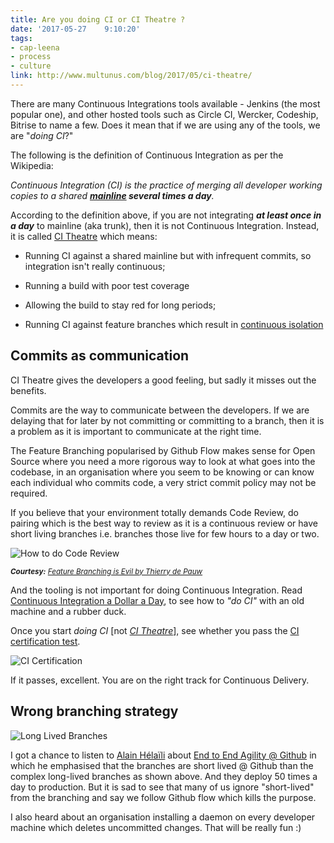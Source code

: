 ```yaml
---
title: Are you doing CI or CI Theatre ?
date: '2017-05-27	 9:10:20'
tags: 
- cap-leena
- process
- culture
link: http://www.multunus.com/blog/2017/05/ci-theatre/
---
```


There are many Continuous Integrations tools available - Jenkins (the most popular one), and other hosted tools such as Circle CI, Wercker, Codeship, Bitrise to name a few. Does it mean that if we are using any of the tools, we are "*doing CI*?" 

The following is the definition of Continuous Integration as per the Wikipedia:

*Continuous Integration (CI) is the practice of merging all developer working copies to a shared **[mainline](https://en.wikipedia.org/wiki/Trunk_(software)) several times a day**.*

According to the definition above, if you are not integrating ***at least once in a day*** to mainline (aka trunk), then it is not Continuous Integration. Instead, it is called [CI Theatre](https://www.thoughtworks.com/radar/techniques/ci-theatre) which means:

* Running CI against a shared mainline but with infrequent commits, so integration isn't really continuous; 

* Running a build with poor test coverage

* Allowing the build to stay red for long periods; 

* Running CI against feature branches which result in [continuous isolation](http://paulhammant.com/2017/02/14/fake-news-via-continuous-isolation/)


## Commits as communication

CI Theatre gives the developers a good feeling, but sadly it misses out the benefits. 

Commits are the way to communicate between the developers. If we are delaying that for later by not committing or committing to a branch, then it is a problem as it is important to communicate at the right time. 

The Feature Branching popularised by Github Flow makes sense for Open Source where you need a more rigorous way to look at what goes into the codebase, in an organisation where you seem to be knowing or can know each individual who commits code, a very strict commit policy may not be required.

If you believe that your environment totally demands Code Review, do pairing which is the best way to review as it is a continuous review or have short living branches i.e. branches those live for few hours to a day or two. 

![How to do Code Review](https://s3.amazonaws.com/multunus-cdimages/code-review.png)

<sup>***Courtesy:** [Feature Branching is Evil by Thierry de Pauw](https://speakerdeck.com/tdpauw/xp2017-feature-branching-is-evil)*</sup>

And the tooling is not important for doing Continuous Integration. Read [Continuous Integration a Dollar a Day](http://www.jamesshore.com/Blog/Continuous-Integration-on-a-Dollar-a-Day.html), to see how to *"do CI"* with an old machine and a rubber duck.

Once you start *doing CI* [not [*CI Theatre*](https://www.gocd.io/2017/05/16/its-not-CI-its-CI-theatre/)], see whether you pass the [CI certification test](https://martinfowler.com/bliki/ContinuousIntegrationCertification.html). 

![CI Certification](https://s3.amazonaws.com/multunus-cdimages/ci-certification.png)

If it passes, excellent. You are on the right track for Continuous Delivery.

## Wrong branching strategy

![Long Lived Branches](https://s3.amazonaws.com/multunus-cdimages/long-lived-branches.png)

I got a chance to listen to [Alain Hélaïli](https://twitter.com/alainhelaili) about [End to End Agility @ Github](https://xp2017.sched.com/event/91if/end-to-end-agility-at-github) in which he emphasised that the branches are short lived @ Github than the complex long-lived branches as shown above. And they deploy 50 times a day to production. But it is sad to see that many of us ignore "short-lived" from the branching and say we follow Github flow which kills the purpose. 

I also heard about an organisation installing a daemon on every developer machine which deletes uncommitted changes. That will be really fun :)

